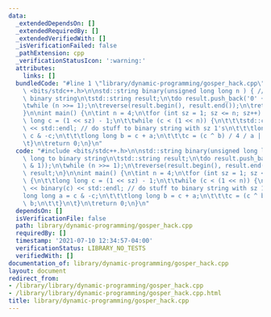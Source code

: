 ```yaml
---
data:
  _extendedDependsOn: []
  _extendedRequiredBy: []
  _extendedVerifiedWith: []
  _isVerificationFailed: false
  _pathExtension: cpp
  _verificationStatusIcon: ':warning:'
  attributes:
    links: []
  bundledCode: "#line 1 \"library/dynamic-programming/gosper_hack.cpp\"\n#include\
    \ <bits/stdc++.h>\n\nstd::string binary(unsigned long long n ) { //long long to\
    \ binary string\n\tstd::string result;\n\tdo result.push_back('0' + (n & 1));\n\
    \twhile (n >>= 1);\n\treverse(result.begin(), result.end());\n\treturn result;\n\
    }\n\nint main() {\n\tint n = 4;\n\tfor (int sz = 1; sz <= n; sz++) {\n\t\tlong\
    \ long c = (1 << sz) - 1;\n\t\twhile (c < (1 << n)) {\n\t\t\tstd::cout << binary(c)\
    \ << std::endl; // do stuff to binary string with sz 1's\n\t\t\tlong long a =\
    \ c & -c;\n\t\t\tlong long b = c + a;\n\t\t\tc = (c ^ b) / 4 / a | b;\n\t\t}\n\
    \t}\n\treturn 0;\n}\n"
  code: "#include <bits/stdc++.h>\n\nstd::string binary(unsigned long long n ) { //long\
    \ long to binary string\n\tstd::string result;\n\tdo result.push_back('0' + (n\
    \ & 1));\n\twhile (n >>= 1);\n\treverse(result.begin(), result.end());\n\treturn\
    \ result;\n}\n\nint main() {\n\tint n = 4;\n\tfor (int sz = 1; sz <= n; sz++)\
    \ {\n\t\tlong long c = (1 << sz) - 1;\n\t\twhile (c < (1 << n)) {\n\t\t\tstd::cout\
    \ << binary(c) << std::endl; // do stuff to binary string with sz 1's\n\t\t\t\
    long long a = c & -c;\n\t\t\tlong long b = c + a;\n\t\t\tc = (c ^ b) / 4 / a |\
    \ b;\n\t\t}\n\t}\n\treturn 0;\n}\n"
  dependsOn: []
  isVerificationFile: false
  path: library/dynamic-programming/gosper_hack.cpp
  requiredBy: []
  timestamp: '2021-07-10 12:34:57-04:00'
  verificationStatus: LIBRARY_NO_TESTS
  verifiedWith: []
documentation_of: library/dynamic-programming/gosper_hack.cpp
layout: document
redirect_from:
- /library/library/dynamic-programming/gosper_hack.cpp
- /library/library/dynamic-programming/gosper_hack.cpp.html
title: library/dynamic-programming/gosper_hack.cpp
---
```

